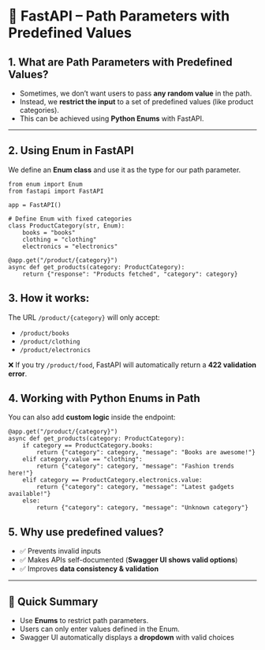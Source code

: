 # 📘 FastAPI – Path Parameters with Predefined Values

## 1. What are Path Parameters with Predefined Values?
- Sometimes, we don’t want users to pass **any random value** in the path.
- Instead, we **restrict the input** to a set of predefined values (like product categories).
- This can be achieved using **Python Enums** with FastAPI.

---

## 2. Using Enum in FastAPI
We define an **Enum class** and use it as the type for our path parameter.

```
from enum import Enum
from fastapi import FastAPI

app = FastAPI()

# Define Enum with fixed categories
class ProductCategory(str, Enum):
    books = "books"
    clothing = "clothing"
    electronics = "electronics"

@app.get("/product/{category}")
async def get_products(category: ProductCategory):
    return {"response": "Products fetched", "category": category}
```
## 3. How it works:

The URL `/product/{category}` will only accept:

- `/product/books`
- `/product/clothing`
- `/product/electronics`

❌ If you try `/product/food`, FastAPI will automatically return a **422 validation error**.

## 4. Working with Python Enums in Path

You can also add **custom logic** inside the endpoint:

```
@app.get("/product/{category}")
async def get_products(category: ProductCategory):
    if category == ProductCategory.books:
        return {"category": category, "message": "Books are awesome!"}
    elif category.value == "clothing":
        return {"category": category, "message": "Fashion trends here!"}
    elif category == ProductCategory.electronics.value:
        return {"category": category, "message": "Latest gadgets available!"}
    else:
        return {"category": category, "message": "Unknown category"}
```
## 5. Why use predefined values?

- ✅ Prevents invalid inputs  
- ✅ Makes APIs self-documented (**Swagger UI shows valid options**)  
- ✅ Improves **data consistency & validation**  

---

## 🎯 Quick Summary

- Use **Enums** to restrict path parameters.  
- Users can only enter values defined in the Enum.  
- Swagger UI automatically displays a **dropdown** with valid choices
